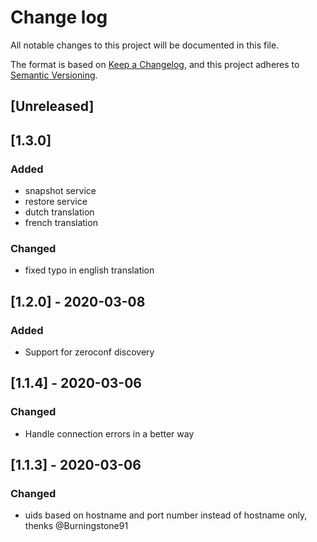 # Change log
All notable changes to this project will be documented in this file.

The format is based on [Keep a Changelog](https://keepachangelog.com/en/1.0.0/),
and this project adheres to [Semantic Versioning](https://semver.org/spec/v2.0.0.html).

## [Unreleased]

## [1.3.0]
### Added
- snapshot service
- restore service
- dutch translation
- french translation

### Changed
- fixed typo in english translation

## [1.2.0] - 2020-03-08
### Added
- Support for zeroconf discovery

## [1.1.4] - 2020-03-06
### Changed
- Handle connection errors in a better way

## [1.1.3] - 2020-03-06
### Changed
- uids based on hostname and port number instead of hostname only, thenks @Burningstone91

